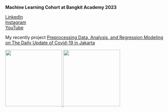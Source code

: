 **Machine Learning Cohort at Bangkit Academy 2023**

[LinkedIn](https://www.linkedin.com/in/riza-nursyah-31a6a7221/)  
[Instagram](https://www.instagram.com/rizanss_/)  
[YouTube](https://www.youtube.com/channel/UCudP1etTERfCmqRvLUw8xuw)  

My recently project [Preprocessing Data, Analysis, and Regression Modeling on The Daily Update of Covid-19 in Jakarta](https://colab.research.google.com/drive/1KhZYYEaX5yK_9BgPlshpL8gJINwsPrhO)

<p align="left">
<a href="https://github.com/rizanss">
  <img height="180em" src="https://github-readme-stats-eight-theta.vercel.app/api?username=rizanss&show_icons=true&theme=algolia&include_all_commits=true&count_private=true"/>
  <img height="180em" src="https://github-readme-stats-eight-theta.vercel.app/api/top-langs/?username=rizanss&layout=compact&langs_count=8&theme=algolia"/>
</a>
</p>
